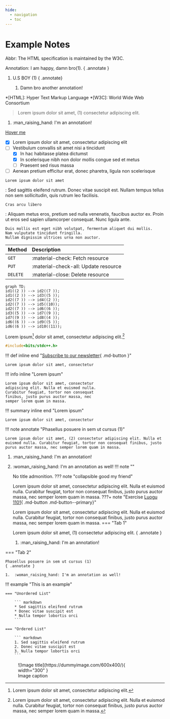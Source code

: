 ```yaml
---
hide:
  - navigation
  - toc
---
```


# Example Notes

Abbr: The HTML specification is maintained by the W3C.

Annotation:
I am happy, damn bro(1).
{ .annotate }

1.  U.S BOY (1) 
{ .annotate}

    1.  Damn bro another annotation!

*[HTML]: Hyper Text Markup Language
*[W3C]: World Wide Web Consortium

<div class="annotate" markdown>

> Lorem ipsum dolor sit amet, (1) consectetur adipiscing elit.

</div>

1.  :man_raising_hand: I'm an annotation!

[Hover me](https://example.com "I'm a tooltip!")

- [x] Lorem ipsum dolor sit amet, consectetur adipiscing elit
- [ ] Vestibulum convallis sit amet nisi a tincidunt
    * [x] In hac habitasse platea dictumst
    * [x] In scelerisque nibh non dolor mollis congue sed et metus
    * [ ] Praesent sed risus massa
- [ ] Aenean pretium efficitur erat, donec pharetra, ligula non scelerisque

`Lorem ipsum dolor sit amet`

:   Sed sagittis eleifend rutrum. Donec vitae suscipit est. Nullam tempus
    tellus non sem sollicitudin, quis rutrum leo facilisis.

`Cras arcu libero`

:   Aliquam metus eros, pretium sed nulla venenatis, faucibus auctor ex. Proin
    ut eros sed sapien ullamcorper consequat. Nunc ligula ante.

    Duis mollis est eget nibh volutpat, fermentum aliquet dui mollis.
    Nam vulputate tincidunt fringilla.
    Nullam dignissim ultrices urna non auctor.

| Method      | Description                          |
| :---------- | :----------------------------------- |
| `GET`       | :material-check:     Fetch resource  |
| `PUT`       | :material-check-all: Update resource |
| `DELETE`    | :material-close:     Delete resource |

```mermaid
graph TD;
id1((2 )) --> id2((7 ));
id1((2 )) --> id3((5 ));
id2((7 )) --> id4((2 ));
id2((7 )) --> id5((10));
id2((7 )) --> id6((6 ));
id3((5 )) --> id7((9 ));
id7((9 )) --> id8((4 ));
id6((6 )) --> id9((5 ));
id6((6 )) --> id10((11));
```

Lorem ipsum[^1] dolor sit amet, consectetur adipiscing elit.[^2]
[^1]: Lorem ipsum dolor sit amet, consectetur adipiscing elit.
[^2]:
    Lorem ipsum dolor sit amet, consectetur adipiscing elit. Nulla et euismod
    nulla. Curabitur feugiat, tortor non consequat finibus, justo purus auctor
    massa, nec semper lorem quam in massa.

``` cpp title="test.cpp" linenums="1"
#include<bits/stdc++.h>
```

!!! def inline end "[Subscribe to our newsletter](https://tsljgj.github.io){ .md-button }" 
    
    Lorem ipsum dolor sit amet, consectetur

!!! info inline "Lorem ipsum"

    Lorem ipsum dolor sit amet, consectetur
    adipiscing elit. Nulla et euismod nulla.
    Curabitur feugiat, tortor non consequat
    finibus, justo purus auctor massa, nec
    semper lorem quam in massa.

!!! summary inline end "Lorem ipsum"

    Lorem ipsum dolor sit amet, consectetur

!!! note annotate "Phasellus posuere in sem ut cursus (1)"

    Lorem ipsum dolor sit amet, (2) consectetur adipiscing elit. Nulla et
    euismod nulla. Curabitur feugiat, tortor non consequat finibus, justo
    purus auctor massa, nec semper lorem quam in massa.

1.  :man_raising_hand: I'm an annotation!
2.  :woman_raising_hand: I'm an annotation as well!
!!! note ""

    No title admonition.
??? note "collapsible good my friend" 

    Lorem ipsum dolor sit amet, consectetur adipiscing elit. Nulla et euismod
    nulla. Curabitur feugiat, tortor non consequat finibus, justo purus auctor
    massa, nec semper lorem quam in massa.
???+ note "Exercise [Luogu 1101](https://tsljgj.github.io){ .md-button .md-button--primary}" 

    Lorem ipsum dolor sit amet, consectetur adipiscing elit. Nulla et euismod
    nulla. Curabitur feugiat, tortor non consequat finibus, justo purus auctor
    massa, nec semper lorem quam in massa.
=== "Tab 1"

    Lorem ipsum dolor sit amet, (1) consectetur adipiscing elit.
    { .annotate }

    1.  :man_raising_hand: I'm an annotation!

=== "Tab 2"

    Phasellus posuere in sem ut cursus (1)
    { .annotate }

    1.  :woman_raising_hand: I'm an annotation as well!
!!! example "This is an example"

    === "Unordered List"

        ``` markdown
        * Sed sagittis eleifend rutrum
        * Donec vitae suscipit est
        * Nulla tempor lobortis orci
        ```

    === "Ordered List"

        ``` markdown
        1. Sed sagittis eleifend rutrum
        2. Donec vitae suscipit est
        3. Nulla tempor lobortis orci
        ``` 

<figure markdown="span">
  ![Image title](https://dummyimage.com/600x400/){ width="300" }
  <figcaption>Image caption</figcaption>
</figure> 